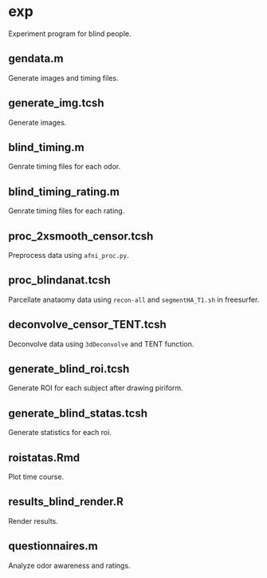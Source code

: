 # exp
Experiment program for blind people.

## gendata.m
Generate images and timing files.

## generate_img.tcsh
Generate images.

## blind_timing.m
Genrate timing files for each odor.

## blind_timing_rating.m
Genrate timing files for each rating.

## proc_2xsmooth_censor.tcsh
Preprocess data using `afni_proc.py`.

## proc_blindanat.tcsh
Parcellate anataomy data using `recon-all` and `segmentHA_T1.sh` in freesurfer.

## deconvolve_censor_TENT.tcsh
Deconvolve data using `3dDeconvolve` and TENT function.

## generate_blind_roi.tcsh
Generate ROI for each subject after drawing piriform.

## generate_blind_statas.tcsh
Generate statistics for each roi.

## roistatas.Rmd
Plot time course.

## results_blind_render.R
Render results.

## questionnaires.m
Analyze odor awareness and ratings.